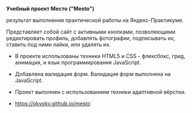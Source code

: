 **Учебный проект Место ("Mesto")**

 результат выполнения практической работы на Яндекс-Практикуме.

Представляет собой сайт с активными кнопками, позволяющими редактировать профиль,  добавлять фотографии, подписывать их, ставить под ними лайки, или удалять их. 

* В проекте использованы техники HTML5 и CSS - флексбокс, грид, анимация, и язык программирования JavaScript.

* Добавлена валидация форм.  Валидация форм выполнена на JavaScript. 

* Проект выполнен с использованием техники адаптивной вёрстки.

* https://okvokv.github.io/mesto
